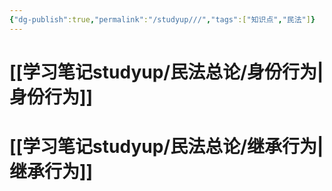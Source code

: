 ```yaml
---
{"dg-publish":true,"permalink":"/studyup///","tags":["知识点","民法"]}
---
```


# [[学习笔记studyup/民法总论/身份行为\|身份行为]]
# [[学习笔记studyup/民法总论/继承行为\|继承行为]]

